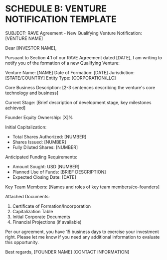 # SCHEDULE B: VENTURE NOTIFICATION TEMPLATE

SUBJECT: RAVE Agreement - New Qualifying Venture Notification: [VENTURE NAME]

Dear [INVESTOR NAME],

Pursuant to Section 4.1 of our RAVE Agreement dated [DATE], I am writing to notify you of the formation of a new Qualifying Venture:

Venture Name: [NAME]
Date of Formation: [DATE]
Jurisdiction: [STATE/COUNTRY]
Entity Type: [CORPORATION/LLC]

Core Business Description:
[2-3 sentences describing the venture's core technology and business]

Current Stage:
[Brief description of development stage, key milestones achieved]

Founder Equity Ownership: [X]%

Initial Capitalization:
- Total Shares Authorized: [NUMBER]
- Shares Issued: [NUMBER]
- Fully Diluted Shares: [NUMBER]

Anticipated Funding Requirements:
- Amount Sought: USD [NUMBER]
- Planned Use of Funds: [BRIEF DESCRIPTION]
- Expected Closing Date: [DATE]

Key Team Members:
[Names and roles of key team members/co-founders]

Attached Documents:
1. Certificate of Formation/Incorporation
2. Capitalization Table
3. Initial Corporate Documents
4. Financial Projections (if available)

Per our agreement, you have 15 business days to exercise your investment right. Please let me know if you need any additional information to evaluate this opportunity.

Best regards,
[FOUNDER NAME]
[CONTACT INFORMATION]
